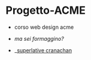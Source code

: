 # Progetto-ACME
* corso web design acme
* _ma sei formaggino?_


* _[superlative cranachan](https://superlative-cranachan-d84123.netlify.app/)
